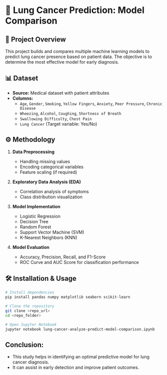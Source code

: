 # 📌 Lung Cancer Prediction: Model Comparison

## 📝 Project Overview
This project builds and compares multiple machine learning models to predict lung cancer presence based on patient data. The objective is to determine the most effective model for early diagnosis.

## 📊 Dataset
- **Source:** Medical dataset with patient attributes
- **Columns:**
  - `Age`, `Gender`, `Smoking`, `Yellow Fingers`, `Anxiety`, `Peer Pressure`, `Chronic Disease`
  - `Wheezing`, `Alcohol`, `Coughing`, `Shortness of Breath`
  - `Swallowing Difficulty`, `Chest Pain`
  - `Lung Cancer` (Target variable: Yes/No)

## ⚙️ Methodology
1. **Data Preprocessing**
   - Handling missing values
   - Encoding categorical variables
   - Feature scaling (if required)

2. **Exploratory Data Analysis (EDA)**
   - Correlation analysis of symptoms
   - Class distribution visualization

3. **Model Implementation**
   - Logistic Regression
   - Decision Tree
   - Random Forest
   - Support Vector Machine (SVM)
   - K-Nearest Neighbors (KNN)

4. **Model Evaluation**
   - Accuracy, Precision, Recall, and F1-Score
   - ROC Curve and AUC Score for classification performance

## 🛠️ Installation & Usage
```bash
# Install dependencies
pip install pandas numpy matplotlib seaborn scikit-learn

# Clone the repository
git clone <repo_url>
cd <repo_folder>

# Open Jupyter Notebook
jupyter notebook lung-cancer-analyze-predict-model-comparison.ipynb
```
## Conclusion:
- This study helps in identifying an optimal predictive model for lung cancer diagnosis.
- It can assist in early detection and improve patient outcomes.
